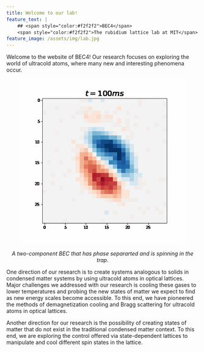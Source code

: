 ```yaml
---
title: Welcome to our lab!
feature_text: |
    ## <span style="color:#f2f2f2">BEC4</span>
    <span style="color:#f2f2f2">The rubidium lattice lab at MIT</span>
feature_image: /assets/img/lab.jpg
---
```


Welcome to the website of BEC4! Our research focuses on exploring the world of ultracold atoms, where many new and interesting phenomena occur.
<p style="text-align:center">
    <img src="/assets/img/spinning-spins.gif">
    <p style="text-align:center">
    <em>A two-component BEC that has phase separarted and is spinning in the trap.</em>
    </p>
</p>

One direction of our research is to create systems analogous to solids in condensed matter systems by using ultracold atoms in optical lattices. Major challenges we addressed with our research is cooling these gases to lower temperatures and probing the new states of matter we expect to find as new energy scales become accessible. To this end, we have pioneered the methods of demagnetization cooling and Bragg scattering for ultracold atoms in optical lattices.

Another direction for our research is the possibility of creating states of matter that do not exist in the traditional condensed matter context. To this end, we are exploring the control offered via state-dependent lattices to manipulate and cool different spin states in the lattice.
